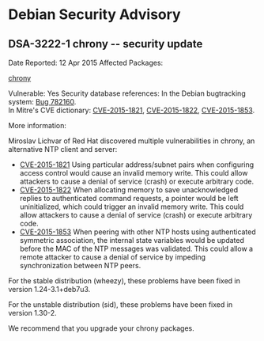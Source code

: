 
Debian Security Advisory
========================


DSA-3222-1 chrony -- security update
------------------------------------



Date Reported:
12 Apr 2015
Affected Packages:

[chrony](https://packages.debian.org/src:chrony)

Vulnerable:
Yes
Security database references:
In the Debian bugtracking system: [Bug 782160](https://bugs.debian.org/cgi-bin/bugreport.cgi?bug=782160).  
In Mitre's CVE dictionary: [CVE-2015-1821](https://security-tracker.debian.org/tracker/CVE-2015-1821), [CVE-2015-1822](https://security-tracker.debian.org/tracker/CVE-2015-1822), [CVE-2015-1853](https://security-tracker.debian.org/tracker/CVE-2015-1853).  

More information:

Miroslav Lichvar of Red Hat discovered multiple vulnerabilities in chrony,
an alternative NTP client and server:


* [CVE-2015-1821](https://security-tracker.debian.org/tracker/CVE-2015-1821)
Using particular address/subnet pairs when configuring access control
 would cause an invalid memory write. This could allow attackers to
 cause a denial of service (crash) or execute arbitrary code.
* [CVE-2015-1822](https://security-tracker.debian.org/tracker/CVE-2015-1822)
When allocating memory to save unacknowledged replies to authenticated
 command requests, a pointer would be left uninitialized, which could
 trigger an invalid memory write. This could allow attackers to cause a
 denial of service (crash) or execute arbitrary code.
* [CVE-2015-1853](https://security-tracker.debian.org/tracker/CVE-2015-1853)
When peering with other NTP hosts using authenticated symmetric
 association, the internal state variables would be updated before the
 MAC of the NTP messages was validated. This could allow a remote
 attacker to cause a denial of service by impeding synchronization
 between NTP peers.


For the stable distribution (wheezy), these problems have been fixed in
version 1.24-3.1+deb7u3.


For the unstable distribution (sid), these problems have been fixed in
version 1.30-2.


We recommend that you upgrade your chrony packages.





